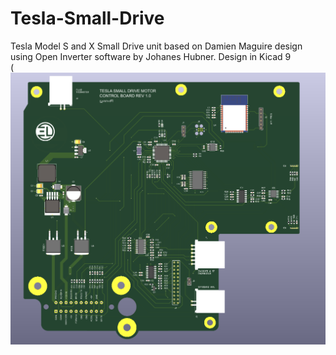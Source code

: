 # Tesla-Small-Drive

Tesla Model S and X Small Drive unit based on Damien Maguire design using Open Inverter software by Johanes Hubner. Design in Kicad 9
<br>
(![Design/M3DUBoard_V1.jpg](https://github.com/peakon28/Tesla-Small-Drive/blob/main/Tesla%20board%202.png)

<br>
